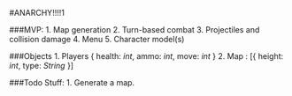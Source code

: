 #ANARCHY!!!!1

###MVP:
	1. Map generation
	2. Turn-based combat
	3. Projectiles and collision damage
	4. Menu
	5. Character model(s)

###Objects
	1. Players
		{
			health: *int*,
			ammo:   *int*, 
			move:   *int*
		}
	2. Map : 
		[{
			height: *int*,
			type:   *String*
		}]

###Todo Stuff: 
	1. Generate a map.
